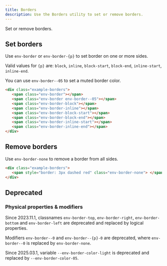 ```yaml
---
title: Borders
description: Use the Borders utility to set or remove borders.
---
```


Set or remove borders.

## Set borders

Use `env-border` or `env-border-{p}` to set border on one or more sides.

Valid values for `{p}` are: `block`, `inline`, `block-start`, `block-end`, `inline-start`, `inline-end`.

You can use `env-border--05` to set a muted border color.

```html
<div class="example-borders">
   <span class="env-border"></span>
   <span class="env-border env-border--05"></span>
   <span class="env-border-block"></span>
   <span class="env-border-inline"></span>
   <span class="env-border-block-start"></span>
   <span class="env-border-block-end"></span>
   <span class="env-border-inline-start"></span>
   <span class="env-border-inline-end"></span>
</div>
```

## Remove borders

Use `env-border-none` to remove a border from all sides.

```html
<div class="example-borders">
   <span style="border: 3px dashed red" class="env-border-none"> </span>
</div>
```

## Deprecated

### Physical properties & modifiers

Since 2023.11.1, classnames `env-border-top`, `env-border-right`, `env-border-bottom` and `env-border-left` are deprecated and replaced by logical properties.

Modifiers `env-border--0` and `env-border--{p}-0` are deprecated, where `env-border--0` is replaced by `env-border-none`.

Since 2025.03.1, variable `--env-border-color-light` is deprecated and replaced by `--env-border-color-05`.
